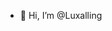 - 👋 Hi, I’m @Luxalling

<!---
Luxalling/Luxalling is a ✨ special ✨ repository because its `README.md` (this file) appears on your GitHub profile.
You can click the Preview link to take a look at your changes.
--->
